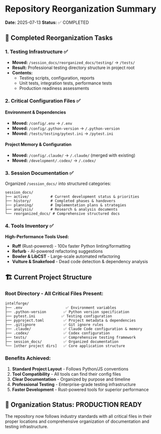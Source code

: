 # Repository Reorganization Summary

**Date:** 2025-07-13
**Status:** ✅ COMPLETED

## 🎯 **Completed Reorganization Tasks**

### 1. **Testing Infrastructure** ✅
- **Moved:** `/session_docs/reorganized_docs/testing/` → `/tests/`
- **Result:** Professional testing directory structure in project root
- **Contents:**
  - Testing scripts, configuration, reports
  - Unit tests, integration tests, performance tests
  - Production readiness assessments

### 2. **Critical Configuration Files** ✅

#### **Environment & Dependencies**
- **Moved:** `/config/.env` → `/.env`
- **Moved:** `/config/.python-version` → `/.python-version`
- **Moved:** `/tests/testing/pytest.ini` → `/pytest.ini`

#### **Project Memory & Configuration**
- **Moved:** `/config/.claude/` → `/.claude/` (merged with existing)
- **Moved:** `/development/.codex/` → `/.codex/`

### 3. **Session Documentation** ✅
Organized `/session_docs/` into structured categories:

```
session_docs/
├── active/          # Current development status & priorities
├── history/         # Completed phases & handovers
├── planning/        # Implementation plans & strategies
├── analysis/        # Research & analysis documents
└── reorganized_docs/ # Comprehensive structured docs
```

### 4. **Tools Inventory** ✅
**High-Performance Tools Used:**
- **Ruff** (Rust-powered) - 100x faster Python linting/formatting
- **Refurb** - AI-powered refactoring suggestions
- **Bowler & LibCST** - Large-scale automated refactoring
- **Vulture & Snakefood** - Dead code detection & dependency analysis

## 🏗️ **Current Project Structure**

### **Root Directory - All Critical Files Present:**
```
intelforge/
├── .env                    ✅ Environment variables
├── .python-version        ✅ Python version specification
├── pytest.ini            ✅ Testing configuration
├── pyproject.toml         ✅ Project metadata & dependencies
├── .gitignore             ✅ Git ignore rules
├── .claude/               ✅ Claude Code configuration & memory
├── .codex/                ✅ Codex configuration
├── tests/                 ✅ Comprehensive testing framework
├── session_docs/          ✅ Organized documentation
└── [other project dirs]   ✅ Core application structure
```

### **Benefits Achieved:**
1. **Standard Project Layout** - Follows Python/JS conventions
2. **Tool Compatibility** - All tools can find their config files
3. **Clear Documentation** - Organized by purpose and timeline
4. **Professional Testing** - Enterprise-grade testing infrastructure
5. **Faster Development** - Rust-powered tools for superior performance

## 🎉 **Organization Status: PRODUCTION READY**

The repository now follows industry standards with all critical files in their proper locations and comprehensive organization of documentation and testing infrastructure.

